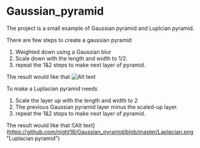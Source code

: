 # Gaussian_pyramid

The project is a small example of Gaussian pyramid and Luplcian pyramid.

There are few steps to create a gaussian pyramid
 1. Weighted down using a Gaussian blur
 2. Scale down with the length and width to 1/2.
 3. repeat the 1&2 steps to make next layer of pyramid.

The result would like that 
![Alt text](https://github.com/night18/Gaussian_pyramid/blob/master/Gaussian.png "Gaussian pyramid")

To make a Luplacian pyramid needs
 1. Scale the layer up with the length and width to 2
 2. The previous Gaussian pyramid layer minus the scaled-up layer.
 3. repeat the 1&2 steps to make next layer of pyramid.

The result would like that 
![Alt text] (https://github.com/night18/Gaussian_pyramid/blob/master/Laplacian.png "Luplacian pyramid")
